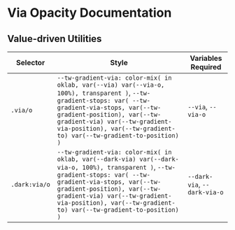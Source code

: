 # Via Opacity Documentation

## Value-driven Utilities

| Selector      | Style                                                                                                                                                                                                                                                                                              | Variables Required           |
| ------------- | -------------------------------------------------------------------------------------------------------------------------------------------------------------------------------------------------------------------------------------------------------------------------------------------------- | ---------------------------- |
| `.via/o`      | `--tw-gradient-via: color-mix( in oklab, var(--via) var(--via-o, 100%), transparent )`, `--tw-gradient-stops: var( --tw-gradient-via-stops, var(--tw-gradient-position), var(--tw-gradient-via) var(--tw-gradient-via-position), var(--tw-gradient-to) var(--tw-gradient-to-position) )`           | `--via`, `--via-o`           |
| `.dark:via/o` | `--tw-gradient-via: color-mix( in oklab, var(--dark-via) var(--dark-via-o, 100%), transparent )`, `--tw-gradient-stops: var( --tw-gradient-via-stops, var(--tw-gradient-position), var(--tw-gradient-via) var(--tw-gradient-via-position), var(--tw-gradient-to) var(--tw-gradient-to-position) )` | `--dark-via`, `--dark-via-o` |
